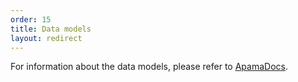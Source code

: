 ```yaml
---
order: 15
title: Data models
layout: redirect
---
```


For information about the data models, please refer to [ApamaDocs](http://www.apamacommunity.com/documents/10.2.0.1/apama_10.2.0.1_webhelp/ApamaDoc/com/apama/cumulocity/package-summary.html).

